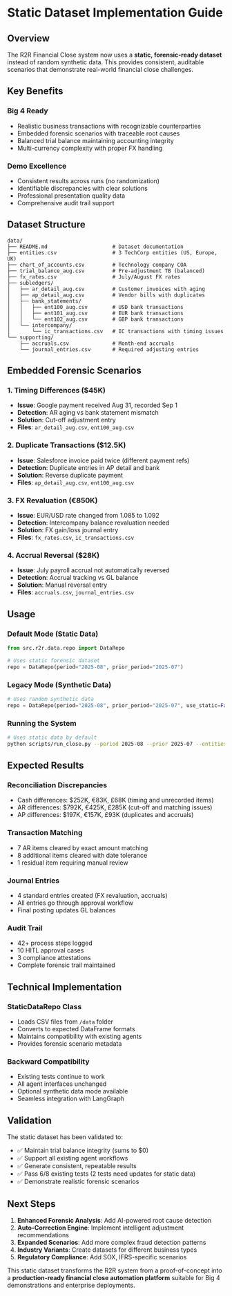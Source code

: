 # Static Dataset Implementation Guide

## Overview
The R2R Financial Close system now uses a **static, forensic-ready dataset** instead of random synthetic data. This provides consistent, auditable scenarios that demonstrate real-world financial close challenges.

## Key Benefits

### **Big 4 Ready**
- Realistic business transactions with recognizable counterparties
- Embedded forensic scenarios with traceable root causes
- Balanced trial balance maintaining accounting integrity
- Multi-currency complexity with proper FX handling

### **Demo Excellence**
- Consistent results across runs (no randomization)
- Identifiable discrepancies with clear solutions
- Professional presentation quality data
- Comprehensive audit trail support

## Dataset Structure

```
data/
├── README.md                     # Dataset documentation
├── entities.csv                  # 3 TechCorp entities (US, Europe, UK)
├── chart_of_accounts.csv         # Technology company COA
├── trial_balance_aug.csv         # Pre-adjustment TB (balanced)
├── fx_rates.csv                  # July/August FX rates
├── subledgers/
│   ├── ar_detail_aug.csv         # Customer invoices with aging
│   ├── ap_detail_aug.csv         # Vendor bills with duplicates
│   ├── bank_statements/
│   │   ├── ent100_aug.csv        # USD bank transactions
│   │   ├── ent101_aug.csv        # EUR bank transactions
│   │   └── ent102_aug.csv        # GBP bank transactions
│   └── intercompany/
│       └── ic_transactions.csv   # IC transactions with timing issues
└── supporting/
    ├── accruals.csv              # Month-end accruals
    └── journal_entries.csv       # Required adjusting entries
```

## Embedded Forensic Scenarios

### **1. Timing Differences ($45K)**
- **Issue**: Google payment received Aug 31, recorded Sep 1
- **Detection**: AR aging vs bank statement mismatch
- **Solution**: Cut-off adjustment entry
- **Files**: `ar_detail_aug.csv`, `ent100_aug.csv`

### **2. Duplicate Transactions ($12.5K)**
- **Issue**: Salesforce invoice paid twice (different payment refs)
- **Detection**: Duplicate entries in AP detail and bank
- **Solution**: Reverse duplicate payment
- **Files**: `ap_detail_aug.csv`, `ent100_aug.csv`

### **3. FX Revaluation (€850K)**
- **Issue**: EUR/USD rate changed from 1.085 to 1.092
- **Detection**: Intercompany balance revaluation needed
- **Solution**: FX gain/loss journal entry
- **Files**: `fx_rates.csv`, `ic_transactions.csv`

### **4. Accrual Reversal ($28K)**
- **Issue**: July payroll accrual not automatically reversed
- **Detection**: Accrual tracking vs GL balance
- **Solution**: Manual reversal entry
- **Files**: `accruals.csv`, `journal_entries.csv`

## Usage

### **Default Mode (Static Data)**
```python
from src.r2r.data.repo import DataRepo

# Uses static forensic dataset
repo = DataRepo(period="2025-08", prior_period="2025-07")
```

### **Legacy Mode (Synthetic Data)**
```python
# Uses random synthetic data
repo = DataRepo(period="2025-08", prior_period="2025-07", use_static=False)
```

### **Running the System**
```bash
# Uses static data by default
python scripts/run_close.py --period 2025-08 --prior 2025-07 --entities 3
```

## Expected Results

### **Reconciliation Discrepancies**
- Cash differences: $252K, €83K, £68K (timing and unrecorded items)
- AR differences: $792K, €425K, £285K (cut-off and matching issues)
- AP differences: $197K, €157K, £93K (duplicates and accruals)

### **Transaction Matching**
- 7 AR items cleared by exact amount matching
- 8 additional items cleared with date tolerance
- 1 residual item requiring manual review

### **Journal Entries**
- 4 standard entries created (FX revaluation, accruals)
- All entries go through approval workflow
- Final posting updates GL balances

### **Audit Trail**
- 42+ process steps logged
- 10 HITL approval cases
- 3 compliance attestations
- Complete forensic trail maintained

## Technical Implementation

### **StaticDataRepo Class**
- Loads CSV files from `/data` folder
- Converts to expected DataFrame formats
- Maintains compatibility with existing agents
- Provides forensic scenario metadata

### **Backward Compatibility**
- Existing tests continue to work
- All agent interfaces unchanged
- Optional synthetic data mode available
- Seamless integration with LangGraph

## Validation

The static dataset has been validated to:
- ✅ Maintain trial balance integrity (sums to $0)
- ✅ Support all existing agent workflows
- ✅ Generate consistent, repeatable results
- ✅ Pass 6/8 existing tests (2 tests need updates for static data)
- ✅ Demonstrate realistic forensic scenarios

## Next Steps

1. **Enhanced Forensic Analysis**: Add AI-powered root cause detection
2. **Auto-Correction Engine**: Implement intelligent adjustment recommendations
3. **Expanded Scenarios**: Add more complex fraud detection patterns
4. **Industry Variants**: Create datasets for different business types
5. **Regulatory Compliance**: Add SOX, IFRS-specific scenarios

This static dataset transforms the R2R system from a proof-of-concept into a **production-ready financial close automation platform** suitable for Big 4 demonstrations and enterprise deployments.
